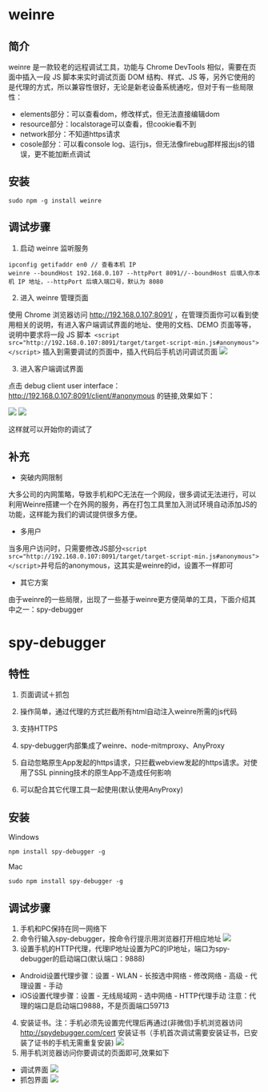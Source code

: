 # weinre

## 简介

weinre 是一款较老的远程调试工具，功能与 Chrome DevTools 相似，需要在页面中插入一段 JS 脚本来实时调试页面 DOM 结构、样式、JS 等，另外它使用的是代理的方式，所以兼容性很好，无论是新老设备系统通吃，但对于有一些局限性：
- elements部分：可以查看dom，修改样式，但无法直接编辑dom
- resource部分：localstorage可以查看，但cookie看不到
- network部分：不知道https请求
- cosole部分：可以看console log、运行js，但无法像firebug那样报出js的错误，更不能加断点调试

## 安装

```
sudo npm -g install weinre
```

## 调试步骤

1. 启动 weinre 监听服务

```
ipconfig getifaddr en0 // 查看本机 IP
weinre --boundHost 192.168.0.107 --httpPort 8091//--boundHost 后填入你本机 IP 地址，--httpPort 后填入端口号，默认为 8080

```

2. 进入 weinre 管理页面

使用 Chrome 浏览器访问 http://192.168.0.107:8091/ ，在管理页面你可以看到使用相关的说明，有进入客户端调试界面的地址、使用的文档、DEMO 页面等等，说明中要求将一段 JS 脚本``` <script src="http://192.168.0.107:8091/target/target-script-min.js#anonymous"></script>```
插入到需要调试的页面中，插入代码后手机访问调试页面
![](http://upload-images.jianshu.io/upload_images/5018455-ccabc37446b9c0ae.png?imageMogr2/auto-orient/strip%7CimageView2/2/w/1240)

3. 进入客户端调试界面

点击 debug client user interface：http://192.168.0.107:8091/client/#anonymous 的链接,效果如下：

![](http://upload-images.jianshu.io/upload_images/5018455-ff7155990234e4a6.jpg?imageMogr2/auto-orient/strip%7CimageView2/2/w/1240)
![](http://upload-images.jianshu.io/upload_images/5018455-211f326e928506bc.jpg?imageMogr2/auto-orient/strip%7CimageView2/2/w/1240)

这样就可以开始你的调试了

## 补充

- 突破内网限制

大多公司的内网策略，导致手机和PC无法在一个网段，很多调试无法进行，可以利用Weinre搭建一个在外网的服务，再在打包工具里加入测试环境自动添加JS的功能，这样能为我们的调试提供很多方便。

- 多用户

当多用户访问时，只需要修改JS部分```<script src="http://192.168.0.107:8091/target/target-script-min.js#anonymous"></script>```井号后的anonymous，这其实是weinre的id，设置不一样即可

- 其它方案

由于weinre的一些局限，出现了一些基于weinre更方便简单的工具，下面介绍其中之一：spy-debugger

# spy-debugger

## 特性

1. 页面调试＋抓包

2. 操作简单，通过代理的方式拦截所有html自动注入weinre所需的js代码

3. 支持HTTPS

4. spy-debugger内部集成了weinre、node-mitmproxy、AnyProxy

5. 自动忽略原生App发起的https请求，只拦截webview发起的https请求。对使用了SSL pinning技术的原生App不造成任何影响

6. 可以配合其它代理工具一起使用(默认使用AnyProxy)

## 安装

Windows

```
npm install spy-debugger -g
```

Mac 

```
sudo npm install spy-debugger -g
```

## 调试步骤
1. 手机和PC保持在同一网络下
2. 命令行输入spy-debugger，按命令行提示用浏览器打开相应地址
![](http://upload-images.jianshu.io/upload_images/5018455-e6a7fc86c45936d6.png?imageMogr2/auto-orient/strip%7CimageView2/2/w/1240)
3. 设置手机的HTTP代理，代理IP地址设置为PC的IP地址，端口为spy-debugger的启动端口(默认端口：9888)
- Android设置代理步骤：设置 - WLAN - 长按选中网络 - 修改网络 - 高级 - 代理设置 - 手动
- iOS设置代理步骤：设置 - 无线局域网 - 选中网络 - HTTP代理手动
注意：代理的端口是启动端口9888，不是页面端口59713
4. 安装证书。注：手机必须先设置完代理后再通过(非微信)手机浏览器访问 http://spydebugger.com/cert 安装证书（手机首次调试需要安装证书，已安装了证书的手机无需重复安装)
![](http://upload-images.jianshu.io/upload_images/5018455-b81dcbe287d4c063.jpg?imageMogr2/auto-orient/strip%7CimageView2/2/w/1240)
5. 用手机浏览器访问你要调试的页面即可,效果如下
- 调试界面
![](http://upload-images.jianshu.io/upload_images/5018455-572e6bfa7914b524?imageMogr2/auto-orient/strip%7CimageView2/2/w/1240)
- 抓包界面
![](http://upload-images.jianshu.io/upload_images/5018455-663e2472d253c73b?imageMogr2/auto-orient/strip%7CimageView2/2/w/1240)



